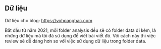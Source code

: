 ## Dữ liệu

Dữ liệu cho blog: https://vohoanghac.com

Bắt đầu từ năm 2021, mỗi folder analysis đều sẽ có folder data đi kèm, là những dữ liệu mà tôi đã sử dụng để viết bài viết đó. Với cách này thì việc review sẽ dễ dàng hơn so với việc sử dụng dữ liệu trong folder data.

